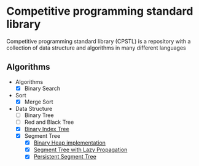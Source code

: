# Competitive programming standard library
Competitive programming standard library (CPSTL) is a repository with a
 collection of data structure and algorithms in many different languages
 
 ## Algorithms
 
- Algorithms
    - [X] Binary Search
- Sort
    - [X] Merge Sort
- Data Structure
    - [ ] Binary Tree
    - [ ] Red and Black Tree
    - [X] [Binary Index Tree](https://github.com/vincenzopalazzo/cpstl/tree/master/cpp/data_structures/fenwicktree)
    - [X] Segment Tree
        - [X] [Binary Heap implementation](https://github.com/vincenzopalazzo/cpstl/tree/master/cpp/data_structures/segmenttree)
        - [X] [Segment Tree with Lazy Propagation](https://github.com/vincenzopalazzo/cpstl/tree/master/cpp/data_structures/segmenttree/advanced/lazyprop)
        - [X] [Persistent Segment Tree](https://github.com/vincenzopalazzo/cpstl/tree/master/cpp/data_structures/segmenttree/advanced/persistend_segment_tree)